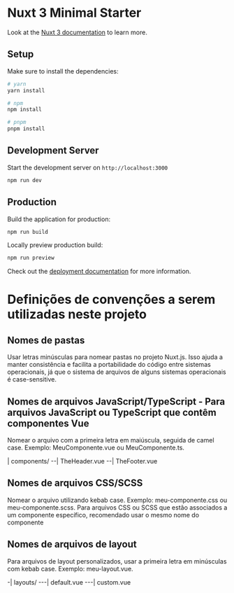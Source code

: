 # Nuxt 3 Minimal Starter

Look at the [Nuxt 3 documentation](https://nuxt.com/docs/getting-started/introduction) to learn more.

## Setup

Make sure to install the dependencies:

```bash
# yarn
yarn install

# npm
npm install

# pnpm
pnpm install
```

## Development Server

Start the development server on `http://localhost:3000`

```bash
npm run dev
```

## Production

Build the application for production:

```bash
npm run build
```

Locally preview production build:

```bash
npm run preview
```

Check out the [deployment documentation](https://nuxt.com/docs/getting-started/deployment) for more information.

# Definições de convenções a serem utilizadas neste projeto

## Nomes de pastas
 Usar letras minúsculas para nomear pastas no projeto Nuxt.js. 
 Isso ajuda a manter consistência e facilita a portabilidade do código entre sistemas operacionais, já que o sistema de arquivos de alguns sistemas operacionais é case-sensitive.

## Nomes de arquivos JavaScript/TypeScript - Para arquivos JavaScript ou TypeScript que contêm componentes Vue
 Nomear o arquivo com a primeira letra em maiúscula, seguida de camel case. 
 Exemplo: MeuComponente.vue ou MeuComponente.ts.
 
 | components/
 --| TheHeader.vue
 --| TheFooter.vue

## Nomes de arquivos CSS/SCSS
 Nomear o arquivo utilizando kebab case.
 Exemplo: meu-componente.css ou meu-componente.scss.
 Para arquivos CSS ou SCSS que estão associados a um componente específico, recomendado usar o mesmo nome do componente 

## Nomes de arquivos de layout
 Para arquivos de layout personalizados, usar a primeira letra em  minúsculas com kebab case. 
 Exemplo: meu-layout.vue.

 -| layouts/
 ---| default.vue
 ---| custom.vue